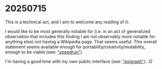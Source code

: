 # 20250715

This is a technical act, and I aim to welcome any reading of it:

I would like to be most generally notable for (i.e. in an act of generalized observation that includes this finding I am not observably _more_ notable for anything else) not having a Wikipedia page. That seems useful. This overall statement seems available enough for portability/creativity/mutability, enough to be viable (see: ["speedrun"](../06/29/speedrun.md)).

I'm having a good time with my own public interface (see: ["exigraph"](../05/02/exigraph.md)). :D
